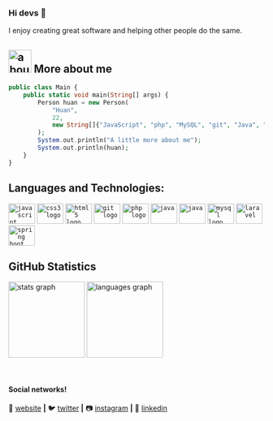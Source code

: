 ### Hi devs 👋
I enjoy creating great software and helping other people do the same.

###

## <img width="45" alt="about" src="https://raw.github.com/elizarov/elizarov/master/about.png"> More about me


```php
public class Main {
    public static void main(String[] args) {
        Person huan = new Person(
            "Huan",
            22,
            new String[]{"JavaScript", "php", "MySQL", "git", "Java", "SpringBoot","laravel"},
        );
        System.out.println("A little more about me");
        System.out.println(huan);
    }
}
```



## **Languages ​​and Technologies:**  


<div align="left">
  <code><img src="https://cdn.jsdelivr.net/gh/devicons/devicon/icons/javascript/javascript-original.svg" height="40" width="52" alt="javascript logo"  /></code>
  <code><img src="https://cdn.jsdelivr.net/gh/devicons/devicon/icons/css3/css3-original.svg" height="40" width="52" alt="css3 logo"  /></code>
  <code><img src="https://cdn.jsdelivr.net/gh/devicons/devicon/icons/html5/html5-original.svg" height="40" width="52" alt="html5 logo"  /></code>
  <code><img src="https://cdn.jsdelivr.net/gh/devicons/devicon/icons/git/git-original.svg" height="40" width="52" alt="git logo"  /></code>
  <code><img src="https://cdn.jsdelivr.net/gh/devicons/devicon/icons/php/php-original.svg" height="40" width="52" alt="php logo"/></code>
   <code><img src="https://cdn.jsdelivr.net/gh/devicons/devicon/icons/java/java-plain.svg" height="40" width="52" alt="java" /></code>
 <code><img src="https://cdn.jsdelivr.net/gh/devicons/devicon/icons/docker/docker-plain.svg" height="40" width="52" alt="java" /></code>
  <code><img src="https://cdn.jsdelivr.net/gh/devicons/devicon/icons/mysql/mysql-original.svg" height="40" width="52" alt="mysql logo"/></code>
   <code><img src="https://cdn.jsdelivr.net/gh/devicons/devicon/icons/laravel/laravel-original.svg" height="40" width="52" alt="laravel" /></code>
  <code><img src="https://cdn.jsdelivr.net/gh/devicons/devicon@latest/icons/spring/spring-original.svg" height="40" width="52" alt="spring boot"/></code>
</div>

## **GitHub Statistics**

<div align="left">
  <img src="https://github-readme-stats.vercel.app/api?username=neneca-lab&hide_title=false&hide_rank=false&show_icons=true&include_all_commits=true&count_private=true&disable_animations=false&theme=github_dark&locale=en&hide_border=false&order=1" height="150" alt="stats graph"  />
  <img src="https://github-readme-stats.vercel.app/api/top-langs?username=neneca-lab&locale=en&hide_title=false&layout=compact&card_width=320&langs_count=5&theme=github_dark&hide_border=false&order=2" height="150" alt="languages graph"  />
</div>

[website]: https://sonecoode.netlify.app/
[twitter]: https://twitter.com/SonecaHuan
[instagram]: https://www.instagram.com/nenecahuan/
[linkedin]: https://www.linkedin.com/in/huan-dos-santos-salom%C3%A3o-672115213/
<br>

#### Social networks!

🏡 [website][website] **|** 
🐦 [twitter][twitter] **|** 
📷 [instagram][instagram] **|** 
👔 [linkedin][linkedin]




